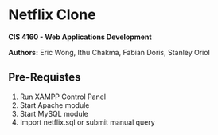 # Netflix Clone

**CIS 4160 - Web Applications Development**

**Authors:** Eric Wong, Ithu Chakma, Fabian Doris, Stanley Oriol

## Pre-Requistes

1. Run XAMPP Control Panel
2. Start Apache module
3. Start MySQL module
4. Import netflix.sql or submit manual query
